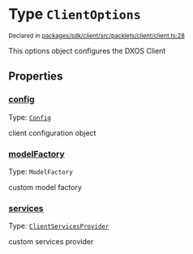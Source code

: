 # Type `ClientOptions`
<sub>Declared in [packages/sdk/client/src/packlets/client/client.ts:28](https://github.com/dxos/protocols/blob/main/packages/sdk/client/src/packlets/client/client.ts#L28)</sub>


This options object configures the DXOS Client

## Properties
### [config](https://github.com/dxos/protocols/blob/main/packages/sdk/client/src/packlets/client/client.ts#L30)
Type: <code>[Config](/api/@dxos/client/classes/Config)</code>

client configuration object

### [modelFactory](https://github.com/dxos/protocols/blob/main/packages/sdk/client/src/packlets/client/client.ts#L34)
Type: <code>ModelFactory</code>

custom model factory

### [services](https://github.com/dxos/protocols/blob/main/packages/sdk/client/src/packlets/client/client.ts#L32)
Type: <code>[ClientServicesProvider](/api/@dxos/client/interfaces/ClientServicesProvider)</code>

custom services provider